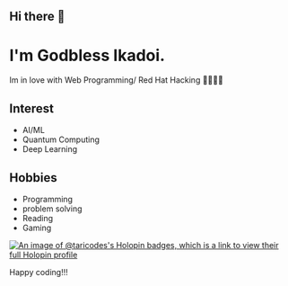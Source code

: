 ## Hi there 👋 <br>
# I'm Godbless Ikadoi.
Im in love with Web Programming/ Red Hat Hacking 👩‍💻👩‍💻 

## Interest 
- AI/ML
- Quantum Computing
- Deep Learning

## Hobbies 
- Programming
- problem solving
- Reading 
- Gaming

[![An image of @taricodes's Holopin badges, which is a link to view their full Holopin profile](https://holopin.me/taricodes)](https://holopin.io/@taricodes)


Happy coding!!!

